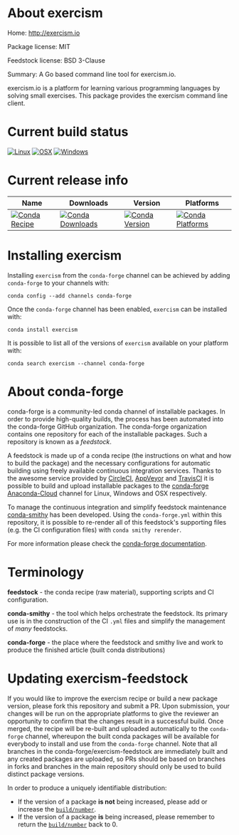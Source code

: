About exercism
==============

Home: http://exercism.io

Package license: MIT

Feedstock license: BSD 3-Clause

Summary: A Go based command line tool for exercism.io.

exercism.io is a platform for learning various programming languages by
solving small exercises. This package provides the exercism command line
client.


Current build status
====================

[![Linux](https://img.shields.io/circleci/project/github/conda-forge/exercism-feedstock/master.svg?label=Linux)](https://circleci.com/gh/conda-forge/exercism-feedstock)
[![OSX](https://img.shields.io/travis/conda-forge/exercism-feedstock/master.svg?label=macOS)](https://travis-ci.org/conda-forge/exercism-feedstock)
[![Windows](https://img.shields.io/appveyor/ci/conda-forge/exercism-feedstock/master.svg?label=Windows)](https://ci.appveyor.com/project/conda-forge/exercism-feedstock/branch/master)

Current release info
====================

| Name | Downloads | Version | Platforms |
| --- | --- | --- | --- |
| [![Conda Recipe](https://img.shields.io/badge/recipe-exercism-green.svg)](https://anaconda.org/conda-forge/exercism) | [![Conda Downloads](https://img.shields.io/conda/dn/conda-forge/exercism.svg)](https://anaconda.org/conda-forge/exercism) | [![Conda Version](https://img.shields.io/conda/vn/conda-forge/exercism.svg)](https://anaconda.org/conda-forge/exercism) | [![Conda Platforms](https://img.shields.io/conda/pn/conda-forge/exercism.svg)](https://anaconda.org/conda-forge/exercism) |

Installing exercism
===================

Installing `exercism` from the `conda-forge` channel can be achieved by adding `conda-forge` to your channels with:

```
conda config --add channels conda-forge
```

Once the `conda-forge` channel has been enabled, `exercism` can be installed with:

```
conda install exercism
```

It is possible to list all of the versions of `exercism` available on your platform with:

```
conda search exercism --channel conda-forge
```


About conda-forge
=================

conda-forge is a community-led conda channel of installable packages.
In order to provide high-quality builds, the process has been automated into the
conda-forge GitHub organization. The conda-forge organization contains one repository
for each of the installable packages. Such a repository is known as a *feedstock*.

A feedstock is made up of a conda recipe (the instructions on what and how to build
the package) and the necessary configurations for automatic building using freely
available continuous integration services. Thanks to the awesome service provided by
[CircleCI](https://circleci.com/), [AppVeyor](http://www.appveyor.com/)
and [TravisCI](https://travis-ci.org/) it is possible to build and upload installable
packages to the [conda-forge](https://anaconda.org/conda-forge)
[Anaconda-Cloud](http://docs.anaconda.org/) channel for Linux, Windows and OSX respectively.

To manage the continuous integration and simplify feedstock maintenance
[conda-smithy](http://github.com/conda-forge/conda-smithy) has been developed.
Using the ``conda-forge.yml`` within this repository, it is possible to re-render all of
this feedstock's supporting files (e.g. the CI configuration files) with ``conda smithy rerender``.

For more information please check the [conda-forge documentation](https://conda-forge.org/docs/).

Terminology
===========

**feedstock** - the conda recipe (raw material), supporting scripts and CI configuration.

**conda-smithy** - the tool which helps orchestrate the feedstock.
                   Its primary use is in the construction of the CI ``.yml`` files
                   and simplify the management of *many* feedstocks.

**conda-forge** - the place where the feedstock and smithy live and work to
                  produce the finished article (built conda distributions)


Updating exercism-feedstock
===========================

If you would like to improve the exercism recipe or build a new
package version, please fork this repository and submit a PR. Upon submission,
your changes will be run on the appropriate platforms to give the reviewer an
opportunity to confirm that the changes result in a successful build. Once
merged, the recipe will be re-built and uploaded automatically to the
`conda-forge` channel, whereupon the built conda packages will be available for
everybody to install and use from the `conda-forge` channel.
Note that all branches in the conda-forge/exercism-feedstock are
immediately built and any created packages are uploaded, so PRs should be based
on branches in forks and branches in the main repository should only be used to
build distinct package versions.

In order to produce a uniquely identifiable distribution:
 * If the version of a package **is not** being increased, please add or increase
   the [``build/number``](http://conda.pydata.org/docs/building/meta-yaml.html#build-number-and-string).
 * If the version of a package **is** being increased, please remember to return
   the [``build/number``](http://conda.pydata.org/docs/building/meta-yaml.html#build-number-and-string)
   back to 0.